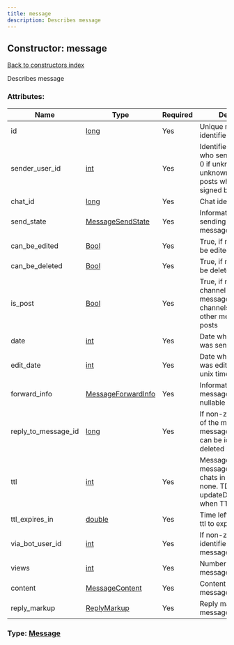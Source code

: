 ```yaml
---
title: message
description: Describes message
---
```

## Constructor: message  
[Back to constructors index](index.md)



Describes message

### Attributes:

| Name     |    Type       | Required | Description |
|----------|---------------|----------|-------------|
|id|[long](../types/long.md) | Yes|Unique message identifier|
|sender\_user\_id|[int](../types/int.md) | Yes|Identifier of the user who sent the message, 0 if unknown. It can be unknown for channel posts which are not signed by the author|
|chat\_id|[long](../types/long.md) | Yes|Chat identifier|
|send\_state|[MessageSendState](../types/MessageSendState.md) | Yes|Information about sending state of the message|
|can\_be\_edited|[Bool](../types/Bool.md) | Yes|True, if message can be edited|
|can\_be\_deleted|[Bool](../types/Bool.md) | Yes|True, if message can be deleted|
|is\_post|[Bool](../types/Bool.md) | Yes|True, if message is channel post. All messages to broadcast channels are posts, all other messages are not posts|
|date|[int](../types/int.md) | Yes|Date when message was sent, unix time|
|edit\_date|[int](../types/int.md) | Yes|Date when message was edited last time, unix time|
|forward\_info|[MessageForwardInfo](../types/MessageForwardInfo.md) | Yes|Information about initial message sender, nullable|
|reply\_to\_message\_id|[long](../types/long.md) | Yes|If non-zero, identifier of the message this message replies to, can be identifier of deleted message|
|ttl|[int](../types/int.md) | Yes|Message TTL for messages in secret chats in seconds, 0 if none. TDLib will send updateDeleteMessages when TTL expires|
|ttl\_expires\_in|[double](../types/double.md) | Yes|Time left for message ttl to expire in seconds|
|via\_bot\_user\_id|[int](../types/int.md) | Yes|If non-zero, user identifier of the bot this message is sent via|
|views|[int](../types/int.md) | Yes|Number of times this message was viewed|
|content|[MessageContent](../types/MessageContent.md) | Yes|Content of the message|
|reply\_markup|[ReplyMarkup](../types/ReplyMarkup.md) | Yes|Reply markup for the message, nullable|



### Type: [Message](../types/Message.md)


